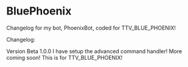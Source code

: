 # BluePhoenix
Changelog for my bot, PhoenixBot, coded for TTV_BLUE_PHOENIX!

Changelog:

Version Beta 1.0.0 I have setup the advanced command handler! More coming soon! This is for TTV_BLUE_PHOENIX!
